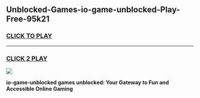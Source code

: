 
## Unblocked-Games-io-game-unblocked-Play-Free-95k21
<h3>
<a href="https://premium76.site?title=io-game-unblocked&ref=10A">CLICK TO PLAY</a></h3>
<hr>

<h3>
<a href="https://premium76.site?title=io-game-unblocked&ref=10A">CLICK 2 PLAY</a>
  
</h3>

<a href="https://premium76.site?title=io-game-unblocked&ref=10A"><img src="https://clearcache.store/games.png"></a>


**io-game-unblocked games unblocked: Your Gateway to Fun and Accessible Online Gaming**
